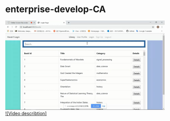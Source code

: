 # enterprise-develop-CA
![alt text](https://github.com/jianyuhe/enterprise-develop-CA/blob/master/DEMO.JPG)
[![Video describtion]](https://youtu.be/8xScBiJBNs4)
